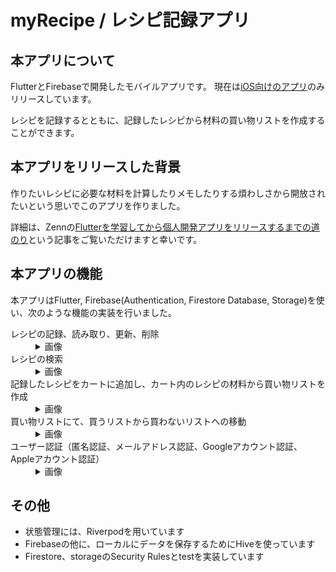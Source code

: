 # myRecipe / レシピ記録アプリ

## 本アプリについて
FlutterとFirebaseで開発したモバイルアプリです。
現在は[iOS向けのアプリ](https://apps.apple.com/jp/app/myrecipe-%E3%83%AC%E3%82%B7%E3%83%94%E8%A8%98%E9%8C%B2%E3%82%A2%E3%83%97%E3%83%AA/id1627427244)のみリリースしています。

レシピを記録するとともに、記録したレシピから材料の買い物リストを作成することができます。

## 本アプリをリリースした背景
作りたいレシピに必要な材料を計算したりメモしたりする煩わしさから開放されたいという思いでこのアプリを作りました。


詳細は、Zennの[Flutterを学習してから個人開発アプリをリリースするまでの道のり](https://zenn.dev/maguroburger/articles/9ffaa882a45b4f)という記事をご覧いただけますと幸いです。

##  本アプリの機能
本アプリはFlutter, Firebase(Authentication, Firestore Database, Storage)を使い、次のような機能の実装を行いました。

<dl>
  <dt>レシピの記録、読み取り、更新、削除</dt>
  <dd><details><summary>画像</summary>

  | 記録 | 読み取り | 更新 |
  | ---- | ---- | ---- |
  | ![intro_create_recipe](https://user-images.githubusercontent.com/78355880/175882068-38729504-ea77-4093-b1e8-ea6f27d81eba.gif) | ![intro_read_recipe](https://user-images.githubusercontent.com/78355880/175882101-d6b09631-2aa1-4d36-b61f-30b494fb49ad.png) | ![intro_update_recipe](https://user-images.githubusercontent.com/78355880/175882105-bc74276a-03d8-4c88-972f-13bd12507b88.gif) |
  </details></dd>
  
  <dt>レシピの検索</dt>
  <dd><details><summary>画像</summary>

  ![intro_search_recipe](https://user-images.githubusercontent.com/78355880/175886607-9cd95268-91f9-40ff-8eab-cfd4169c5bfb.gif)
  </details></dd>

  <dt>記録したレシピをカートに追加し、カート内のレシピの材料から買い物リストを作成</dt>
  <dd><details><summary>画像</summary>
  
  | カートへの追加 | 買い物リスト | 
  | ---- | ---- | 
  | ![intro_add_cart_recipe](https://user-images.githubusercontent.com/78355880/175889498-ac4d426b-f25d-4ae3-bb9d-5ff0fca5bcc4.gif) | ![intro_buy_list](https://user-images.githubusercontent.com/78355880/175888532-b6136004-3ef2-4941-830c-4dd0ad592abf.PNG) | 
  </details></dd>

  <dt>買い物リストにて、買うリストから買わないリストへの移動</dt>
  <dd><details><summary>画像</summary>
  
  ![intro_move_list](https://user-images.githubusercontent.com/78355880/175890370-91b7ea29-b2ce-4335-b982-0c18f9208879.gif)
  </details></dd>

  <dt>ユーザー認証（匿名認証、メールアドレス認証、Googleアカウント認証、Appleアカウント認証）</dt>
  <dd><details><summary>画像</summary>
  
  | 新規登録 | ログイン | 
  | ---- | ---- | 
  | ![intro_signupPNG](https://user-images.githubusercontent.com/78355880/175891084-9448a8bf-4622-439e-9371-091d20493a30.PNG) | ![intro_login](https://user-images.githubusercontent.com/78355880/175891068-3a4694da-8b0d-4021-85b6-25e144cb9f69.PNG) | 
  </details></dd>

##  その他

- 状態管理には、Riverpodを用いています
- Firebaseの他に、ローカルにデータを保存するためにHiveを使っています
- Firestore、storageのSecurity Rulesとtestを実装しています
